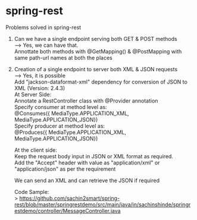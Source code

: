 # spring-rest
Problems solved in spring-rest

1. Can we have a single endpoint serving both GET & POST methods <br />
-->	Yes, we can have that. <br />
	Annottate both methods with @GetMapping() & @PostMapping with same path-url names at both the places <br />
	
2. Creation of a single endpoint to server both XML & JSON requests<br />
-->	Yes, it is possible <br />
	Add "jackson-dataformat-xml" dependency for conversion of JSON to XML (Version: 2.4.3) <br />
	At Server Side: <br />
		Annotate a RestController class with @Provider annotation  <br />
		Specify consumer at method level as:  <br />
			@Consumes({ MediaType.APPLICATION_XML, MediaType.APPLICATION_JSON})  <br />
		Specify producer at method level as: <br />
			@Produces({ MediaType.APPLICATION_XML, MediaType.APPLICATION_JSON})  <br />
			
	At the client side: <br />
		Keep the request body input in JSON or XML format as required.  <br />
		Add the "Accept" header with value as "application/xml" or "application/json" as per the requirement  <br />
		
	We can send an XML and can retrieve the JSON if required  <br />
	
	Code Sample: <br/> 
	 </t>></t>  https://github.com/sachin2smart/spring-rest/blob/master/springrestdemo/src/main/java/in/sachinshinde/springrestdemo/controller/MessageController.java 
